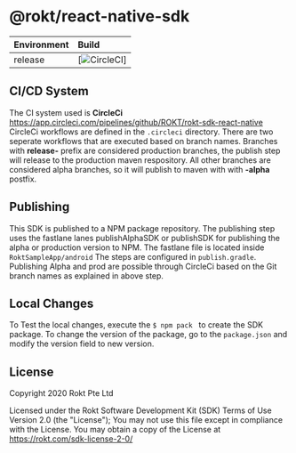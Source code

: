 # @rokt/react-native-sdk

| Environment | Build |
| ----------- | :----- |
| release |  [![CircleCI](https://circleci.com/bb/ROKT/rokt-sdk-ios/tree/master.svg?style=svg&circle-token=519d542734b554bf3484517306ccecddd243e78c)]


## CI/CD System

The CI system used is **CircleCi**  https://app.circleci.com/pipelines/github/ROKT/rokt-sdk-react-native
CircleCi workflows are defined in the `.circleci` directory. There are two seperate workflows that are executed based on branch names. 
Branches with **release-** prefix are considered production branches, the publish step will release to the production maven respository.
All other branches are considered alpha branches, so it will publish to maven with with **-alpha** postfix. 

## Publishing
This SDK is published to a NPM package repository. The publishing step uses the fastlane lanes publishAlphaSDK or publishSDK for publishing the alpha or production version to NPM. The fastlane file is located inside ```RoktSampleApp/android```
The steps are configured in `publish.gradle`.
Publishing  Alpha and prod are possible through CircleCi based on the Git branch names as explained in above step.

## Local Changes
To Test the local changes, execute the ```$ npm pack ``` to create the SDK package. To change the version of the package, go to the ```package.json``` and modify the version field to new version.


## License 
Copyright 2020 Rokt Pte Ltd 

Licensed under the Rokt Software Development Kit (SDK) Terms of Use Version 2.0 (the "License"); 
You may not use this file except in compliance with the License. 
You may obtain a copy of the License at https://rokt.com/sdk-license-2-0/